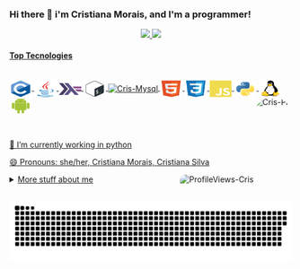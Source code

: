 ### Hi there 👋 i'm Cristiana Morais, and I'm a programmer!

<div align="center">
  <a href="https://github.com/CristianaMorais">
  <img height="170em" src="https://github-readme-stats.vercel.app/api?username=CristianaMorais&show_icons=true&theme=midnight-purple&include_all_commits=true&count_private=true"/>
  <img height="170em" src="https://github-readme-stats.vercel.app/api/top-langs/?username=CristianaMorais&layout=compact&langs_count=7&theme=midnight-purple"/>
</div>
  
#### Top Tecnologies
<div style="display: inline_block"><br>
  <img align="center" alt="Cris-C" height="30" width="40" src="https://raw.githubusercontent.com/devicons/devicon/master/icons/c/c-original.svg">
  <img align="center" alt="Cris-Java" height="30" width="40" src="https://raw.githubusercontent.com/devicons/devicon/master/icons/java/java-original.svg">
  <img align="center" alt="Cris-Haskell" height="30" width="40" src="https://raw.githubusercontent.com/devicons/devicon/master/icons/haskell/haskell-original.svg">
  <img align="center" alt="Cris-Bash" height="30" width="40" src="https://raw.githubusercontent.com/devicons/devicon/master/icons/bash/bash-original.svg">
  <img align="center" alt="Cris-Mysql" height="30" width="40" src="https://cdn.jsdelivr.net/gh/devicons/devicon/icons/mysql/mysql-original.svg">
  <img align="center" alt="Cris-HTML" height="30" width="40" src="https://raw.githubusercontent.com/devicons/devicon/master/icons/html5/html5-original.svg">
  <img align="center" alt="Cris-CSS" height="30" width="40" src="https://raw.githubusercontent.com/devicons/devicon/master/icons/css3/css3-original.svg">
  <img align="center" alt="Cris-Js" height="30" width="40" src="https://raw.githubusercontent.com/devicons/devicon/master/icons/javascript/javascript-plain.svg">
  <img align="center" alt="Cris-Python" height="30" width="40" src="https://raw.githubusercontent.com/devicons/devicon/master/icons/python/python-original.svg">
  <img align="center" alt="Cris-Linux" height="30" width="40" src="https://raw.githubusercontent.com/devicons/devicon/master/icons/linux/linux-original.svg">
  <img align="center" alt="Cris-Android" height="30" width="40" src="https://raw.githubusercontent.com/devicons/devicon/master/icons/android/android-original.svg">
  <img align="right" alt="Cris-Pic" height="150" style="border-radius:50px;" src="https://i.picasion.com/pic91/cf79c4af009fe2a6e0f8323f693534c5.gif">
</div>

##
<div style="display: inline_block"><br>
  🔭 I’m currently working in python </p>
  😄 Pronouns: she/her, Cristiana Morais, Cristiana Silva </p>
  <img align="right" alt="ProfileViews-Cris" height="27" style="border-radius:10px;" src="https://gpvc.arturio.dev/CristianaMorais">
</div>

<details>
<summary>
  More stuff about me
</summary>

##### :computer: The first contact I had with programming was little at school but I started to increase my taste for programming in college </p>

#### Fun facts:
  
- 🎼 I can play saxophone, clarinet and a little of piano
- 🥋 I practiced judo from 10 to 11 years old
- 🏊‍♀️ Swimming is my passion, I started as a child and came back for the love of the sport
- ⚡ Harry Potter it's my favourite movie
- 🧐 I think pop figures are winning my heart, they are my new passion

</details>

##

![Snake animation](https://github.com/CristianaMorais/CristianaMorais/blob/output/github-contribution-grid-snake.svg)
